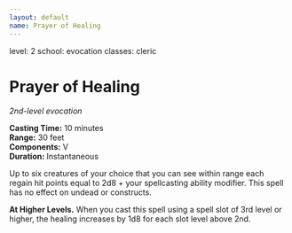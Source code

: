```yaml
---
layout: default
name: Prayer of Healing
---
```

level: 2
school: evocation
classes: cleric

# Prayer of Healing 
_2nd-level evocation_ 

**Casting Time:** 10 minutes    
**Range:** 30 feet    
**Components:** V    
**Duration:** Instantaneous 

Up to six creatures of your choice that you can see within range each regain hit points equal to 2d8 + your spellcasting ability modifier. This spell has no effect on undead or constructs. 

**At Higher Levels.** When you cast this spell using a spell slot of 3rd level or higher, the healing increases by 1d8 for each slot level above 2nd.